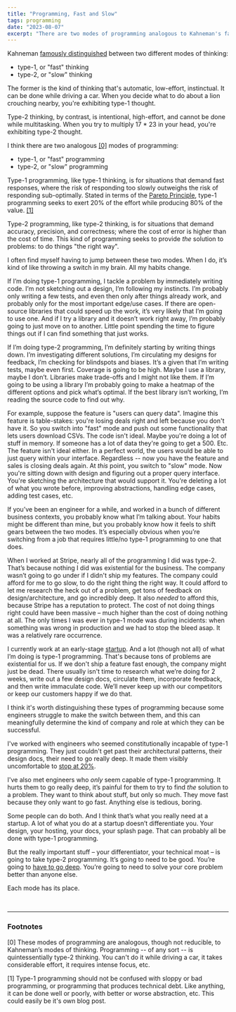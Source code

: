 ```yaml
---
title: "Programming, Fast and Slow"
tags: programming
date: "2023-08-07"
excerpt: "There are two modes of programming analogous to Kahneman's famous modes of thinking."
---
```


Kahneman [famously
distinguished](https://en.wikipedia.org/wiki/Thinking,_Fast_and_Slow) between
two different modes of thinking:

* type-1, or "fast" thinking
* type-2, or "slow" thinking

The former is the kind of thinking that's automatic, low-effort, instinctual. It
can be done while driving a car. When you decide what to do about a lion
crouching nearby, you're exhibiting type-1 thought.

Type-2 thinking, by contrast, is intentional, high-effort, and cannot be done
while multitasking. When you try to multiply 17 * 23 in your head, you're
exhibiting type-2 thought.

I think there are two analogous [[0]](#footnote0) modes of programming:

* type-1, or "fast" programming
* type-2, or "slow" programming

Type-1 programming, like type-1 thinking, is for situations that demand fast
responses, where the risk of responding too slowly outweighs the risk of
responding sub-optimally. Stated in terms of the [Pareto
Principle](https://en.wikipedia.org/wiki/Pareto_principle), type-1
programming seeks to exert 20% of the effort while producing 80% of the value.
[[1]](#footnote1)

Type-2 programming, like type-2 thinking, is for situations that demand
accuracy, precision, and correctness; where the cost of error is higher than the
cost of time. This kind of programming seeks to provide _the_ solution to
problems: to do things "the right way".

I often find myself having to jump between these two modes. When I do, it’s kind
of like throwing a switch in my brain. All my habits change.

If I’m doing type-1 programming, I tackle a problem by immediately writing code.
I’m not sketching out a design, I’m following my instincts.  I’m probably only
writing a few tests, and even then only after things already work, and probably
only for the most important edge/use cases. If there are open-source libraries
that could speed up the work, it’s very likely that I’m going to use one. And if
I try a library and it doesn’t work right away, I’m probably going to just move
on to another. Little point spending the time to figure things out if I can find
something that just works.

If I’m doing type-2 programming, I’m definitely starting by writing things down.
I’m investigating different solutions, I’m circulating my designs for feedback,
I’m checking for blindspots and biases. It’s a given that I’m writing tests,
maybe even first. Coverage is going to be high. Maybe I use a library, maybe I
don’t. Libraries make trade-offs and I might not like them. If I’m going to be
using a library I’m probably going to make a heatmap of the different options
and pick what’s optimal. If the best library isn’t working, I’m reading the
source code to find out why.

For example, suppose the feature is "users can query data". Imagine this feature
is table-stakes: you're losing deals right and left because you don't have it.
So you switch into "fast" mode and push out some functionality that lets users
download CSVs. The code isn't ideal. Maybe you're doing a lot of stuff in
memory. If someone has a lot of data they're going to get a 500. Etc.  The
feature isn't ideal either. In a perfect world, the users would be able to just
query within your interface. Regardless -- now you have the feature and sales is
closing deals again. At _this_ point, you switch to "slow" mode. Now you're
sitting down with design and figuring out a proper query interface. You're
sketching the architecture that would support it. You're deleting a lot of what
you wrote before, improving abstractions, handling edge cases, adding test
cases, etc.

If you’ve been an engineer for a while, and worked in a bunch of different
business contexts, you probably know what I’m talking about. Your habits might
be different than mine, but you probably know how it feels to shift gears between the
two modes. It’s especially obvious when you’re switching from a job that
requires little/no type-1 programming to one that does.

When I worked at Stripe, nearly all of the programming I did was type-2.
That’s because nothing I did was existential for the business. The company
wasn’t going to go under if I didn't ship my features. The company could afford
for me to go slow, to do the right thing the right way. It could afford to let me research the
heck out of a problem, get tons of feedback on design/architecture, and go
incredibly deep. It also _needed_ to afford this, because Stripe has a
reputation to protect. The cost of not doing things right could have been massive –
much higher than the cost of doing nothing at all. The only times I was ever in
type-1 mode was during incidents: when something was wrong in production and we
had to stop the bleed asap. It was a relatively rare occurrence.

I currently work at an early-stage [startup](https://joinatlas.ai/). And a lot (though not
all) of what I’m doing is type-1 programming. That's because tons of problems
are existential for us. If we don't ship a feature fast enough, the company
might just be dead. There usually isn't time to research what we’re doing for 2
weeks, write out a few design docs, circulate them, incorporate feedback, and
then write immaculate code. We’ll never keep up with our competitors or keep our
customers happy if we do that.

I think it's worth distinguishing these types of programming because some
engineers struggle to make the switch between them, and this can meaningfully
determine the kind of company and role at which they can be successful.

I've worked with engineers who seemed constitutionally incapable of type-1
programming. They just couldn't get past their architectural patterns, their
design docs, their need to go really deep. It made them visibly uncomfortable to
[stop at 20%](https://austinhenley.com/blog/90percent.html).

I've also met engineers who _only_ seem capable of type-1 programming. It hurts
them to go really deep, it’s painful for them to try to find _the_ solution to a
problem. They want to think about stuff, but only so much. They move fast
because they only want to go fast. Anything else is tedious, boring.

Some people can do both. And I think that’s what you really need at a startup. A
lot of what you do at a startup doesn’t differentiate you. Your design, your
hosting, your docs, your splash page. That can probably all be done with type-1
programming.

But the really important stuff – your differentiator, your technical moat – is
going to take type-2 programming. It’s going to need to be good. You’re going to
[have to go deep](
https://www.airplane.dev/blog/how-to-build-a-technical-moat-for-your-product).
You’re going to need to solve your core problem better than anyone else.

Each mode has its place.

<br>

---

### Footnotes

<span id="footnote0">[0]</span>
These modes of programming are analogous, though not reducible, to Kahneman’s
modes of thinking. Programming -- of any sort -- is quintessentially type-2
thinking. You can't do it while driving a car, it takes considerable effort, it
requires intense focus, etc.

<span id="footnote1">[1]</span>
Type-1 programming should not be confused with sloppy or bad programming, or
programming that produces technical debt. Like anything, it can be done well or
poorly, with better or worse abstraction, etc. This could easily be it's own
blog post.
